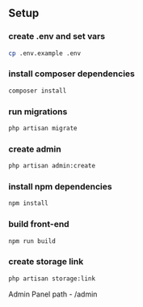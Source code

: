 ## Setup

### create .env and set vars
```bash
cp .env.example .env
```

### install composer dependencies
```bash
composer install
```

### run migrations
```bash
php artisan migrate
```

### create admin
```bash
php artisan admin:create
```

### install npm dependencies
```bash
npm install
```

### build front-end
```bash
npm run build
```

### create storage link
```bash
php artisan storage:link
```

Admin Panel path - /admin